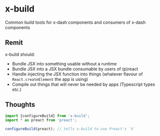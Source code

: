 # x-build

Common build tools for x-dash components and consumers of x-dash components

## Remit

x-build should:

- Bundle JSX into something usable without a runtime
- Bundle JSX into a JSX bundle consumable by users of (p)react
- Handle injecting the JSX function into things (whatever flavour of `React.createElement` the app is using)
- Compile out things that will never be needed by apps (Typescript types etc.)

## Thoughts

```typescript
import {configureBuild} from 'x-build';
import * as preact from 'preact';

configureBuild(preact); // tells x-build to use Preact's `h`
```
